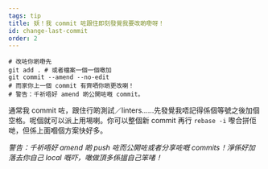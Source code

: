 ```yaml
---
tags: tip
title: 妖！我 commit 咗跟住即刻發覺我要改啲嘢呀！
id: change-last-commit
order: 2
---
```


```git
# 改咗你啲嘢先
git add . # 或者檔案一個一個噉加
git commit --amend --no-edit
# 而家你上一個 commit 有齊哂你啲更改喇！
# 警告：千祈唔好 amend 啲公開咗嘅 commit。
```

通常我 commit 咗，跟住行啲測試／linters……先發覺我唔記得係個等號之後加個空格。呢個就可以派上用埸喇。你可以整個新 commit 再行 `rebase -i` 嚟合拼佢哋，但係上面嗰個方案快好多。

*警告：千祈唔好 amend 啲 push 咗而公開咗或者分享咗嘅 commits！淨係好加落去你自己 local 嘅吓，噉做頂多係搵自己笨啫！*
